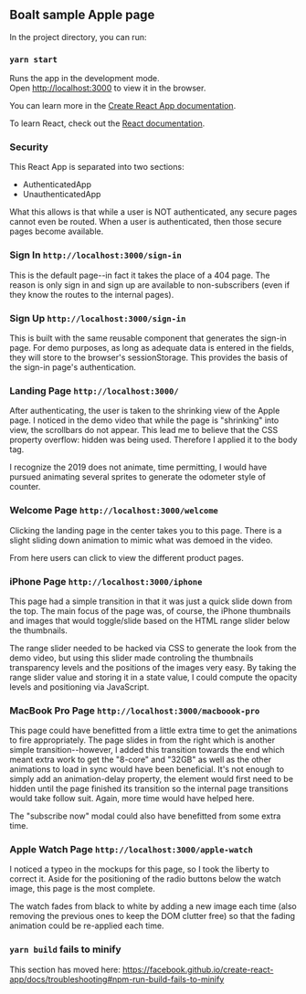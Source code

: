 
## Boalt sample Apple page

In the project directory, you can run:

### `yarn start`

Runs the app in the development mode.<br />
Open [http://localhost:3000](http://localhost:3000) to view it in the browser.


You can learn more in the [Create React App documentation](https://facebook.github.io/create-react-app/docs/getting-started).

To learn React, check out the [React documentation](https://reactjs.org/).

### Security 

This React App is separated into two sections:
* AuthenticatedApp
* UnauthenticatedApp

What this allows is that while a user is NOT authenticated, any secure pages cannot even be routed.
When a user is authenticated, then those secure pages become available.

### Sign In `http://localhost:3000/sign-in`

This is the default page--in fact it takes the place of a 404 page. The reason is only sign in and sign up are available to non-subscribers (even if they know the routes to the internal pages).

### Sign Up `http://localhost:3000/sign-in`

This is built with the same reusable component that generates the sign-in page. For demo purposes, as long as adequate data is entered in the fields, they will store to the browser's sessionStorage. This provides the basis of the sign-in page's authentication.

### Landing Page `http://localhost:3000/`

After authenticating, the user is taken to the shrinking view of the Apple page. I noticed in the demo video that while the page is "shrinking" into view, the scrollbars do not appear. This lead me to believe that the CSS property overflow: hidden was being used. Therefore I applied it to the body tag.

I recognize the 2019 does not animate, time permitting, I would have pursued animating several sprites to generate the odometer style of counter.

### Welcome Page `http://localhost:3000/welcome`

Clicking the landing page in the center takes you to this page. There is a slight sliding down animation to mimic what was demoed in the video.

From here users can click to view the different product pages. 

### iPhone Page `http://localhost:3000/iphone`

This page had a simple transition in that it was just a quick slide down from the top. The main focus of the page was, of course, the iPhone thumbnails and images that would toggle/slide based on the HTML range slider below the thumbnails.

The range slider needed to be hacked via CSS to generate the look from the demo video, but using this slider made controling the thumbnails transparency levels and the positions of the images very easy. By taking the range slider value and storing it in a state value, I could compute the opacity levels and positioning via JavaScript.

### MacBook Pro Page `http://localhost:3000/macboook-pro`

This page could have benefitted from a little extra time to get the animations to fire appropriately. The page slides in from the right which is another simple transition--however, I added this transition towards the end which meant extra work to get the "8-core" and "32GB" as well as the other animations to load in sync would have been beneficial. It's not enough to simply add an animation-delay property, the element would first need to be hidden until the page finished its transition so the internal page transitions would take follow suit. Again, more time would have helped here.

The "subscribe now" modal could also have benefitted from some extra time.

### Apple Watch Page `http://localhost:3000/apple-watch`

I noticed a typeo in the mockups for this page, so I took the liberty to correct it. Aside for the positioning of the radio buttons below the watch image, this page is the most complete.

The watch fades from black to white by adding a new image each time (also removing the previous ones to keep the DOM clutter free) so that the fading animation could be re-applied each time.

### `yarn build` fails to minify

This section has moved here: https://facebook.github.io/create-react-app/docs/troubleshooting#npm-run-build-fails-to-minify
